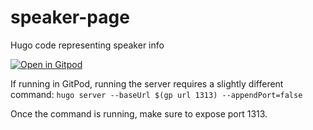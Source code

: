 # speaker-page
Hugo code representing speaker info

[![Open in Gitpod](https://gitpod.io/button/open-in-gitpod.svg)](https://gitpod.io/#https://github.com/zo0o0ot/speaker-page/)

If running in GitPod, running the server requires a slightly different command: `hugo server --baseUrl $(gp url 1313) --appendPort=false`

Once the command is running, make sure to expose port 1313.
